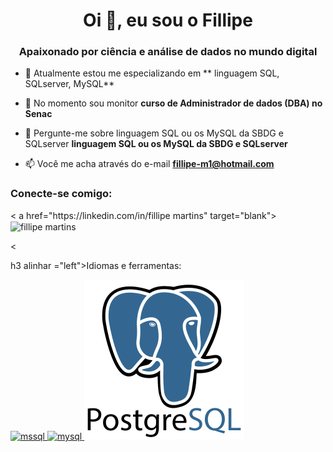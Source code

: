 <h1 align="center">Oi 👋, eu sou o Fillipe</h1>
<h3 align="center">Apaixonado por ciência e análise de dados no mundo digital</h3>

- 🌱 Atualmente estou me especializando em ** linguagem SQL, SQLserver, MySQL**

- 👯 No momento sou monitor **curso de Administrador de dados (DBA) no Senac**

- 💬 Pergunte-me sobre linguagem SQL ou os MySQL da SBDG e SQLserver **linguagem SQL ou os MySQL da SBDG e SQLserver**

- 📫 Você me acha através do e-mail **fillipe-m1@hotmail.com**

<h3 align="left">Conecte-se comigo:</h3>
<p align="left">
< a href="https://linkedin.com/in/fillipe martins" target="blank"><img align="center" src="https://raw.githubusercontent.com/rahuldkjain/github-profile-readme -generator/master/src/images/icons/Social/linked-in-alt.svg" alt="fillipe martins" height="30" width="40" /></a> </p>
<

h3 alinhar ="left">Idiomas e ferramentas:</h3>
<p align="left"> <a href="https://www.microsoft.com/en-us/sql-server" target="_blank" rel ="noreferrer"> <img src="https://www.svgrepo.com/show/303229/microsoft-sql-server-logo.svg" alt="mssql" width="40" height="40"/ > </a> <a href="https://www.mysql.com/" target="_blank" rel="noreferrer"> <img src="https://raw.githubusercontent.com/devicons/devicon /master/icons/mysql/mysql-original-wordmark.svg" alt="mysql" width="40" height="40"/> </a> <a href="https://www.postgresql.org "target="_blank" rel="noreferrer"> <img src="https://raw.githubusercontent.com/devicons/devicon/master/icons/postgresql/postgresql-original-wordmark.svg" alt="postgresql" largura="40" altura="40"/> </a> </p>
